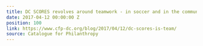 ```yaml
---
title: DC SCORES revolves around teamwork - in soccer and in the community
date: 2017-04-12 00:00:00 Z
position: 100
link: https://www.cfp-dc.org/blog/2017/04/12/dc-scores-is-team/
source: Catalogue for Philanthropy
---
```


